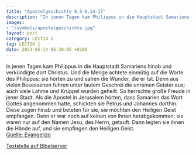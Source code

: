 ```yaml
---
title: "Apostelgeschichte 8,5-8.14-17"
description: "In jenen Tagen kam Philippus in die Hauptstadt Samariens hinab und verkündigte dort Christus. Und die Menge achtete einmütig auf die Worte des Philippus; sie hörten zu und sahen die Wunder, die er tat. Denn aus vielen Besessenen fuhren unter lautem Geschrei die unreinen Geister a...."
images:
- "/symbols/apostelgeschichte.jpg"
layout: post
category: LECTIO 1
tag: LECTIO 1
date: 2023-05-14 06:30:05 +0100
---
```

In jenen Tagen kam Philippus in die Hauptstadt Samariens hinab und verkündigte dort Christus.
Und die Menge achtete einmütig auf die Worte des Philippus; sie hörten zu und sahen die Wunder, die er tat.
Denn aus vielen Besessenen fuhren unter lautem Geschrei die unreinen Geister aus; auch viele Lahme und Krüppel wurden geheilt.<!--more-->
So herrschte große Freude in jener Stadt.
Als die Apostel in Jerusalem hörten, dass Samarien das Wort Gottes angenommen hatte, schickten sie Petrus und Johannes dorthin.
Diese zogen hinab und beteten für sie, sie möchten den Heiligen Geist empfangen.
Denn er war noch auf keinen von ihnen herabgekommen; sie waren nur auf den Namen Jesu, des Herrn, getauft.
Dann legten sie ihnen die Hände auf, und sie empfingen den Heiligen Geist.<br>
[Quelle: Evangelizo](https://evangeliumtagfuertag.org/DE/gospel)

[Textstelle auf Bibelserver](https://www.bibleserver.com/EU/Apostelgeschichte8,5-8.14-17)
